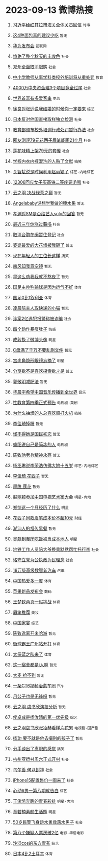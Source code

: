 # 2023-09-13 微博热搜 
1. [习近平给红其拉甫海关全体关员回信](https://m.weibo.cn/search?containerid=100103type%3D1%26t%3D10%26q%3D%23%E4%B9%A0%E8%BF%91%E5%B9%B3%E7%BB%99%E7%BA%A2%E5%85%B6%E6%8B%89%E7%94%AB%E6%B5%B7%E5%85%B3%E5%85%A8%E4%BD%93%E5%85%B3%E5%91%98%E5%9B%9E%E4%BF%A1%23&stream_entry_id=51&isnewpage=1&extparam=seat%3D1%26pos%3D0%26c_type%3D51%26dgr%3D0%26filter_type%3Drealtimehot%26cate%3D10103%26stream_entry_id%3D51%26display_time%3D1694559853%26pre_seqid%3D16945598531099816695) `时事` 

2. [这4种面包真的建议少吃](https://m.weibo.cn/search?containerid=100103type%3D1%26t%3D10%26q%3D%E8%BF%994%E7%A7%8D%E9%9D%A2%E5%8C%85%E7%9C%9F%E7%9A%84%E5%BB%BA%E8%AE%AE%E5%B0%91%E5%90%83&stream_entry_id=31&isnewpage=1&extparam=seat%3D1%26pos%3D0%26c_type%3D31%26lcate%3D5001%26flag%3D16%26band_rank%3D1%26realpos%3D1%26q%3D%25E8%25BF%25994%25E7%25A7%258D%25E9%259D%25A2%25E5%258C%2585%25E7%259C%259F%25E7%259A%2584%25E5%25BB%25BA%25E8%25AE%25AE%25E5%25B0%2591%25E5%2590%2583%26dgr%3D0%26filter_type%3Drealtimehot%26cate%3D5001%26stream_entry_id%3D31%26display_time%3D1694559853%26pre_seqid%3D16945598531099816695) `暂无` 

3. [华为发布会](https://m.weibo.cn/search?containerid=100103type%3D1%26t%3D10%26q%3D%E5%8D%8E%E4%B8%BA%E5%8F%91%E5%B8%83%E4%BC%9A&stream_entry_id=31&isnewpage=1&extparam=seat%3D1%26pos%3D1%26c_type%3D31%26lcate%3D5001%26flag%3D16%26band_rank%3D2%26realpos%3D2%26q%3D%25E5%258D%258E%25E4%25B8%25BA%25E5%258F%2591%25E5%25B8%2583%25E4%25BC%259A%26dgr%3D0%26filter_type%3Drealtimehot%26cate%3D5001%26stream_entry_id%3D31%26display_time%3D1694559853%26pre_seqid%3D16945598531099816695) `互联网` 

4. [惊艳了整个秋天的丰收色](https://m.weibo.cn/search?containerid=100103type%3D1%26t%3D10%26q%3D%23%E6%83%8A%E8%89%B3%E4%BA%86%E6%95%B4%E4%B8%AA%E7%A7%8B%E5%A4%A9%E7%9A%84%E4%B8%B0%E6%94%B6%E8%89%B2%23&stream_entry_id=31&isnewpage=1&extparam=seat%3D1%26pos%3D2%26c_type%3D31%26lcate%3D5001%26flag%3D0%26band_rank%3D3%26realpos%3D3%26q%3D%2523%25E6%2583%258A%25E8%2589%25B3%25E4%25BA%2586%25E6%2595%25B4%25E4%25B8%25AA%25E7%25A7%258B%25E5%25A4%25A9%25E7%259A%2584%25E4%25B8%25B0%25E6%2594%25B6%25E8%2589%25B2%2523%26dgr%3D0%26filter_type%3Drealtimehot%26cate%3D5001%26stream_entry_id%3D31%26display_time%3D1694559853%26pre_seqid%3D16945598531099816695) `社会` 

5. [郑州全面取消限购](https://m.weibo.cn/search?containerid=100103type%3D1%26t%3D10%26q%3D%23%E9%83%91%E5%B7%9E%E5%85%A8%E9%9D%A2%E5%8F%96%E6%B6%88%E9%99%90%E8%B4%AD%23&stream_entry_id=31&isnewpage=1&extparam=seat%3D1%26pos%3D3%26c_type%3D31%26lcate%3D5001%26flag%3D1%26band_rank%3D4%26realpos%3D4%26q%3D%2523%25E9%2583%2591%25E5%25B7%259E%25E5%2585%25A8%25E9%259D%25A2%25E5%258F%2596%25E6%25B6%2588%25E9%2599%2590%25E8%25B4%25AD%2523%26dgr%3D0%26filter_type%3Drealtimehot%26cate%3D5001%26stream_entry_id%3D31%26display_time%3D1694559853%26pre_seqid%3D16945598531099816695) `社会` 

6. [中小学教师从事学科类校外培训将从重处罚](https://m.weibo.cn/search?containerid=100103type%3D1%26t%3D10%26q%3D%23%E4%B8%AD%E5%B0%8F%E5%AD%A6%E6%95%99%E5%B8%88%E4%BB%8E%E4%BA%8B%E5%AD%A6%E7%A7%91%E7%B1%BB%E6%A0%A1%E5%A4%96%E5%9F%B9%E8%AE%AD%E5%B0%86%E4%BB%8E%E9%87%8D%E5%A4%84%E7%BD%9A%23&stream_entry_id=31&isnewpage=1&extparam=seat%3D1%26pos%3D4%26c_type%3D31%26lcate%3D5001%26flag%3D0%26band_rank%3D5%26realpos%3D5%26q%3D%2523%25E4%25B8%25AD%25E5%25B0%258F%25E5%25AD%25A6%25E6%2595%2599%25E5%25B8%2588%25E4%25BB%258E%25E4%25BA%258B%25E5%25AD%25A6%25E7%25A7%2591%25E7%25B1%25BB%25E6%25A0%25A1%25E5%25A4%2596%25E5%259F%25B9%25E8%25AE%25AD%25E5%25B0%2586%25E4%25BB%258E%25E9%2587%258D%25E5%25A4%2584%25E7%25BD%259A%2523%26dgr%3D0%26filter_type%3Drealtimehot%26cate%3D5001%26stream_entry_id%3D31%26display_time%3D1694559853%26pre_seqid%3D16945598531099816695) `教育` 

7. [4000万中央资金建3个项目竟全烂尾](https://m.weibo.cn/search?containerid=100103type%3D1%26t%3D10%26q%3D%234000%E4%B8%87%E4%B8%AD%E5%A4%AE%E8%B5%84%E9%87%91%E5%BB%BA3%E4%B8%AA%E9%A1%B9%E7%9B%AE%E7%AB%9F%E5%85%A8%E7%83%82%E5%B0%BE%23&stream_entry_id=31&isnewpage=1&extparam=seat%3D1%26pos%3D5%26c_type%3D31%26lcate%3D5001%26flag%3D0%26band_rank%3D6%26realpos%3D6%26q%3D%25234000%25E4%25B8%2587%25E4%25B8%25AD%25E5%25A4%25AE%25E8%25B5%2584%25E9%2587%2591%25E5%25BB%25BA3%25E4%25B8%25AA%25E9%25A1%25B9%25E7%259B%25AE%25E7%25AB%259F%25E5%2585%25A8%25E7%2583%2582%25E5%25B0%25BE%2523%26dgr%3D0%26filter_type%3Drealtimehot%26cate%3D5001%26stream_entry_id%3D31%26display_time%3D1694559853%26pre_seqid%3D16945598531099816695) `社会` 

8. [世界首富有多爱客串](https://m.weibo.cn/search?containerid=100103type%3D1%26t%3D10%26q%3D%23%E4%B8%96%E7%95%8C%E9%A6%96%E5%AF%8C%E6%9C%89%E5%A4%9A%E7%88%B1%E5%AE%A2%E4%B8%B2%23&stream_entry_id=31&isnewpage=1&extparam=seat%3D1%26pos%3D6%26c_type%3D31%26lcate%3D5001%26flag%3D0%26band_rank%3D7%26realpos%3D7%26q%3D%2523%25E4%25B8%2596%25E7%2595%258C%25E9%25A6%2596%25E5%25AF%258C%25E6%259C%2589%25E5%25A4%259A%25E7%2588%25B1%25E5%25AE%25A2%25E4%25B8%25B2%2523%26dgr%3D0%26filter_type%3Drealtimehot%26cate%3D5001%26stream_entry_id%3D31%26display_time%3D1694559853%26pre_seqid%3D16945598531099816695) `电影` 

9. [徐良对张远说我结婚的时候你一定要来](https://m.weibo.cn/search?containerid=100103type%3D1%26t%3D10%26q%3D%23%E5%BE%90%E8%89%AF%E5%AF%B9%E5%BC%A0%E8%BF%9C%E8%AF%B4%E6%88%91%E7%BB%93%E5%A9%9A%E7%9A%84%E6%97%B6%E5%80%99%E4%BD%A0%E4%B8%80%E5%AE%9A%E8%A6%81%E6%9D%A5%23&stream_entry_id=31&isnewpage=1&extparam=seat%3D1%26pos%3D7%26c_type%3D31%26lcate%3D5001%26flag%3D0%26band_rank%3D8%26realpos%3D8%26q%3D%2523%25E5%25BE%2590%25E8%2589%25AF%25E5%25AF%25B9%25E5%25BC%25A0%25E8%25BF%259C%25E8%25AF%25B4%25E6%2588%2591%25E7%25BB%2593%25E5%25A9%259A%25E7%259A%2584%25E6%2597%25B6%25E5%2580%2599%25E4%25BD%25A0%25E4%25B8%2580%25E5%25AE%259A%25E8%25A6%2581%25E6%259D%25A5%2523%26dgr%3D0%26filter_type%3Drealtimehot%26cate%3D5001%26stream_entry_id%3D31%26display_time%3D1694559853%26pre_seqid%3D16945598531099816695) `综艺` 

10. [日本反对他国直接取样独立检测](https://m.weibo.cn/search?containerid=100103type%3D1%26t%3D10%26q%3D%23%E6%97%A5%E6%9C%AC%E5%8F%8D%E5%AF%B9%E4%BB%96%E5%9B%BD%E7%9B%B4%E6%8E%A5%E5%8F%96%E6%A0%B7%E7%8B%AC%E7%AB%8B%E6%A3%80%E6%B5%8B%23&stream_entry_id=31&isnewpage=1&extparam=seat%3D1%26pos%3D8%26c_type%3D31%26lcate%3D5001%26flag%3D0%26band_rank%3D9%26realpos%3D9%26q%3D%2523%25E6%2597%25A5%25E6%259C%25AC%25E5%258F%258D%25E5%25AF%25B9%25E4%25BB%2596%25E5%259B%25BD%25E7%259B%25B4%25E6%258E%25A5%25E5%258F%2596%25E6%25A0%25B7%25E7%258B%25AC%25E7%25AB%258B%25E6%25A3%2580%25E6%25B5%258B%2523%26dgr%3D0%26filter_type%3Drealtimehot%26cate%3D5001%26stream_entry_id%3D31%26display_time%3D1694559853%26pre_seqid%3D16945598531099816695) `社会` 

11. [教育部颁布校外培训行政处罚暂行办法](https://m.weibo.cn/search?containerid=100103type%3D1%26t%3D10%26q%3D%23%E6%95%99%E8%82%B2%E9%83%A8%E9%A2%81%E5%B8%83%E6%A0%A1%E5%A4%96%E5%9F%B9%E8%AE%AD%E8%A1%8C%E6%94%BF%E5%A4%84%E7%BD%9A%E6%9A%82%E8%A1%8C%E5%8A%9E%E6%B3%95%23&stream_entry_id=31&isnewpage=1&extparam=seat%3D1%26pos%3D9%26c_type%3D31%26lcate%3D5001%26flag%3D0%26band_rank%3D10%26realpos%3D10%26q%3D%2523%25E6%2595%2599%25E8%2582%25B2%25E9%2583%25A8%25E9%25A2%2581%25E5%25B8%2583%25E6%25A0%25A1%25E5%25A4%2596%25E5%259F%25B9%25E8%25AE%25AD%25E8%25A1%258C%25E6%2594%25BF%25E5%25A4%2584%25E7%25BD%259A%25E6%259A%2582%25E8%25A1%258C%25E5%258A%259E%25E6%25B3%2595%2523%26dgr%3D0%26filter_type%3Drealtimehot%26cate%3D5001%26stream_entry_id%3D31%26display_time%3D1694559853%26pre_seqid%3D16945598531099816695) `社会` 

12. [网友测评79元花西子眉笔能画21个月](https://m.weibo.cn/search?containerid=100103type%3D1%26t%3D10%26q%3D%23%E7%BD%91%E5%8F%8B%E6%B5%8B%E8%AF%8479%E5%85%83%E8%8A%B1%E8%A5%BF%E5%AD%90%E7%9C%89%E7%AC%94%E8%83%BD%E7%94%BB21%E4%B8%AA%E6%9C%88%23&stream_entry_id=31&isnewpage=1&extparam=seat%3D1%26pos%3D10%26c_type%3D31%26lcate%3D5001%26flag%3D2%26band_rank%3D11%26realpos%3D11%26q%3D%2523%25E7%25BD%2591%25E5%258F%258B%25E6%25B5%258B%25E8%25AF%258479%25E5%2585%2583%25E8%258A%25B1%25E8%25A5%25BF%25E5%25AD%2590%25E7%259C%2589%25E7%25AC%2594%25E8%2583%25BD%25E7%2594%25BB21%25E4%25B8%25AA%25E6%259C%2588%2523%26dgr%3D0%26filter_type%3Drealtimehot%26cate%3D5001%26stream_entry_id%3D31%26display_time%3D1694559853%26pre_seqid%3D16945598531099816695) `社会` 

13. [莲花味精上架79元的套餐](https://m.weibo.cn/search?containerid=100103type%3D1%26t%3D10%26q%3D%23%E8%8E%B2%E8%8A%B1%E5%91%B3%E7%B2%BE%E4%B8%8A%E6%9E%B679%E5%85%83%E7%9A%84%E5%A5%97%E9%A4%90%23&stream_entry_id=31&isnewpage=1&extparam=seat%3D1%26pos%3D11%26c_type%3D31%26lcate%3D5001%26flag%3D0%26band_rank%3D12%26realpos%3D12%26q%3D%2523%25E8%258E%25B2%25E8%258A%25B1%25E5%2591%25B3%25E7%25B2%25BE%25E4%25B8%258A%25E6%259E%25B679%25E5%2585%2583%25E7%259A%2584%25E5%25A5%2597%25E9%25A4%2590%2523%26dgr%3D0%26filter_type%3Drealtimehot%26cate%3D5001%26stream_entry_id%3D31%26display_time%3D1694559853%26pre_seqid%3D16945598531099816695) `社会` 

14. [学校内衣内裤混洗的人贴了文献](https://m.weibo.cn/search?containerid=100103type%3D1%26t%3D10%26q%3D%23%E5%AD%A6%E6%A0%A1%E5%86%85%E8%A1%A3%E5%86%85%E8%A3%A4%E6%B7%B7%E6%B4%97%E7%9A%84%E4%BA%BA%E8%B4%B4%E4%BA%86%E6%96%87%E7%8C%AE%23&stream_entry_id=31&isnewpage=1&extparam=seat%3D1%26pos%3D12%26c_type%3D31%26lcate%3D5001%26flag%3D0%26band_rank%3D13%26realpos%3D13%26q%3D%2523%25E5%25AD%25A6%25E6%25A0%25A1%25E5%2586%2585%25E8%25A1%25A3%25E5%2586%2585%25E8%25A3%25A4%25E6%25B7%25B7%25E6%25B4%2597%25E7%259A%2584%25E4%25BA%25BA%25E8%25B4%25B4%25E4%25BA%2586%25E6%2596%2587%25E7%258C%25AE%2523%26dgr%3D0%26filter_type%3Drealtimehot%26cate%3D5001%26stream_entry_id%3D31%26display_time%3D1694559853%26pre_seqid%3D16945598531099816695) `搞笑` 

15. [关智斌说是时候利用赵丽颖了](https://m.weibo.cn/search?containerid=100103type%3D1%26t%3D10%26q%3D%23%E5%85%B3%E6%99%BA%E6%96%8C%E8%AF%B4%E6%98%AF%E6%97%B6%E5%80%99%E5%88%A9%E7%94%A8%E8%B5%B5%E4%B8%BD%E9%A2%96%E4%BA%86%23&stream_entry_id=31&isnewpage=1&extparam=seat%3D1%26pos%3D13%26c_type%3D31%26lcate%3D5001%26flag%3D0%26band_rank%3D14%26realpos%3D14%26q%3D%2523%25E5%2585%25B3%25E6%2599%25BA%25E6%2596%258C%25E8%25AF%25B4%25E6%2598%25AF%25E6%2597%25B6%25E5%2580%2599%25E5%2588%25A9%25E7%2594%25A8%25E8%25B5%25B5%25E4%25B8%25BD%25E9%25A2%2596%25E4%25BA%2586%2523%26dgr%3D0%26filter_type%3Drealtimehot%26cate%3D5001%26stream_entry_id%3D31%26display_time%3D1694559853%26pre_seqid%3D16945598531099816695) `综艺-内地综艺` 

16. [12306回应女子买高铁二等座要毛毯](https://m.weibo.cn/search?containerid=100103type%3D1%26t%3D10%26q%3D%2312306%E5%9B%9E%E5%BA%94%E5%A5%B3%E5%AD%90%E4%B9%B0%E9%AB%98%E9%93%81%E4%BA%8C%E7%AD%89%E5%BA%A7%E8%A6%81%E6%AF%9B%E6%AF%AF%23&stream_entry_id=31&isnewpage=1&extparam=seat%3D1%26pos%3D14%26c_type%3D31%26lcate%3D5001%26flag%3D0%26band_rank%3D15%26realpos%3D15%26q%3D%252312306%25E5%259B%259E%25E5%25BA%2594%25E5%25A5%25B3%25E5%25AD%2590%25E4%25B9%25B0%25E9%25AB%2598%25E9%2593%2581%25E4%25BA%258C%25E7%25AD%2589%25E5%25BA%25A7%25E8%25A6%2581%25E6%25AF%259B%25E6%25AF%25AF%2523%26dgr%3D0%26filter_type%3Drealtimehot%26cate%3D5001%26stream_entry_id%3D31%26display_time%3D1694559853%26pre_seqid%3D16945598531099816695) `社会` 

17. [云之羽 决战绿茶之巅](https://m.weibo.cn/search?containerid=100103type%3D1%26t%3D10%26q%3D%E4%BA%91%E4%B9%8B%E7%BE%BD+%E5%86%B3%E6%88%98%E7%BB%BF%E8%8C%B6%E4%B9%8B%E5%B7%85&stream_entry_id=31&isnewpage=1&extparam=seat%3D1%26pos%3D15%26c_type%3D31%26lcate%3D5001%26flag%3D0%26band_rank%3D16%26realpos%3D16%26q%3D%25E4%25BA%2591%25E4%25B9%258B%25E7%25BE%25BD%2520%25E5%2586%25B3%25E6%2588%2598%25E7%25BB%25BF%25E8%258C%25B6%25E4%25B9%258B%25E5%25B7%2585%26dgr%3D0%26filter_type%3Drealtimehot%26cate%3D5001%26stream_entry_id%3D31%26display_time%3D1694559853%26pre_seqid%3D16945598531099816695) `暂无` 

18. [Angelababy说想学我做的腌水果](https://m.weibo.cn/search?containerid=100103type%3D1%26t%3D10%26q%3DAngelababy%E8%AF%B4%E6%83%B3%E5%AD%A6%E6%88%91%E5%81%9A%E7%9A%84%E8%85%8C%E6%B0%B4%E6%9E%9C&stream_entry_id=31&isnewpage=1&extparam=seat%3D1%26pos%3D16%26c_type%3D31%26lcate%3D5001%26flag%3D0%26band_rank%3D17%26realpos%3D17%26q%3DAngelababy%25E8%25AF%25B4%25E6%2583%25B3%25E5%25AD%25A6%25E6%2588%2591%25E5%2581%259A%25E7%259A%2584%25E8%2585%258C%25E6%25B0%25B4%25E6%259E%259C%26dgr%3D0%26filter_type%3Drealtimehot%26cate%3D5001%26stream_entry_id%3D31%26display_time%3D1694559853%26pre_seqid%3D16945598531099816695) `暂无` 

19. [孝渊对SM是否给艺人solo的回答](https://m.weibo.cn/search?containerid=100103type%3D1%26t%3D10%26q%3D%E5%AD%9D%E6%B8%8A%E5%AF%B9SM%E6%98%AF%E5%90%A6%E7%BB%99%E8%89%BA%E4%BA%BAsolo%E7%9A%84%E5%9B%9E%E7%AD%94&stream_entry_id=31&isnewpage=1&extparam=seat%3D1%26pos%3D17%26c_type%3D31%26lcate%3D5001%26flag%3D0%26band_rank%3D18%26realpos%3D18%26q%3D%25E5%25AD%259D%25E6%25B8%258A%25E5%25AF%25B9SM%25E6%2598%25AF%25E5%2590%25A6%25E7%25BB%2599%25E8%2589%25BA%25E4%25BA%25BAsolo%25E7%259A%2584%25E5%259B%259E%25E7%25AD%2594%26dgr%3D0%26filter_type%3Drealtimehot%26cate%3D5001%26stream_entry_id%3D31%26display_time%3D1694559853%26pre_seqid%3D16945598531099816695) `暂无` 

20. [最近三年你涨过薪吗](https://m.weibo.cn/search?containerid=100103type%3D1%26t%3D10%26q%3D%23%E6%9C%80%E8%BF%91%E4%B8%89%E5%B9%B4%E4%BD%A0%E6%B6%A8%E8%BF%87%E8%96%AA%E5%90%97%23&stream_entry_id=31&isnewpage=1&extparam=seat%3D1%26pos%3D18%26c_type%3D31%26lcate%3D5001%26flag%3D0%26band_rank%3D19%26realpos%3D19%26q%3D%2523%25E6%259C%2580%25E8%25BF%2591%25E4%25B8%2589%25E5%25B9%25B4%25E4%25BD%25A0%25E6%25B6%25A8%25E8%25BF%2587%25E8%2596%25AA%25E5%2590%2597%2523%26dgr%3D0%26filter_type%3Drealtimehot%26cate%3D5001%26stream_entry_id%3D31%26display_time%3D1694559853%26pre_seqid%3D16945598531099816695) `社会` 

21. [取消台胞在闽暂住登记](https://m.weibo.cn/search?containerid=100103type%3D1%26t%3D10%26q%3D%23%E5%8F%96%E6%B6%88%E5%8F%B0%E8%83%9E%E5%9C%A8%E9%97%BD%E6%9A%82%E4%BD%8F%E7%99%BB%E8%AE%B0%23&stream_entry_id=31&isnewpage=1&extparam=seat%3D1%26pos%3D19%26c_type%3D31%26lcate%3D5001%26flag%3D0%26band_rank%3D20%26realpos%3D20%26q%3D%2523%25E5%258F%2596%25E6%25B6%2588%25E5%258F%25B0%25E8%2583%259E%25E5%259C%25A8%25E9%2597%25BD%25E6%259A%2582%25E4%25BD%258F%25E7%2599%25BB%25E8%25AE%25B0%2523%26dgr%3D0%26filter_type%3Drealtimehot%26cate%3D5001%26stream_entry_id%3D31%26display_time%3D1694559853%26pre_seqid%3D16945598531099816695) `社会` 

22. [婆婆最爱的大花墙被我砸了](https://m.weibo.cn/search?containerid=100103type%3D1%26t%3D10%26q%3D%E5%A9%86%E5%A9%86%E6%9C%80%E7%88%B1%E7%9A%84%E5%A4%A7%E8%8A%B1%E5%A2%99%E8%A2%AB%E6%88%91%E7%A0%B8%E4%BA%86&stream_entry_id=31&isnewpage=1&extparam=seat%3D1%26pos%3D20%26c_type%3D31%26lcate%3D5001%26flag%3D0%26band_rank%3D21%26realpos%3D21%26q%3D%25E5%25A9%2586%25E5%25A9%2586%25E6%259C%2580%25E7%2588%25B1%25E7%259A%2584%25E5%25A4%25A7%25E8%258A%25B1%25E5%25A2%2599%25E8%25A2%25AB%25E6%2588%2591%25E7%25A0%25B8%25E4%25BA%2586%26dgr%3D0%26filter_type%3Drealtimehot%26cate%3D5001%26stream_entry_id%3D31%26display_time%3D1694559853%26pre_seqid%3D16945598531099816695) `暂无` 

23. [现在年轻人的工位长这样](https://m.weibo.cn/search?containerid=100103type%3D1%26t%3D10%26q%3D%23%E7%8E%B0%E5%9C%A8%E5%B9%B4%E8%BD%BB%E4%BA%BA%E7%9A%84%E5%B7%A5%E4%BD%8D%E9%95%BF%E8%BF%99%E6%A0%B7%23&stream_entry_id=31&isnewpage=1&extparam=seat%3D1%26pos%3D21%26c_type%3D31%26lcate%3D5001%26flag%3D0%26band_rank%3D22%26realpos%3D22%26q%3D%2523%25E7%258E%25B0%25E5%259C%25A8%25E5%25B9%25B4%25E8%25BD%25BB%25E4%25BA%25BA%25E7%259A%2584%25E5%25B7%25A5%25E4%25BD%258D%25E9%2595%25BF%25E8%25BF%2599%25E6%25A0%25B7%2523%26dgr%3D0%26filter_type%3Drealtimehot%26cate%3D5001%26stream_entry_id%3D31%26display_time%3D1694559853%26pre_seqid%3D16945598531099816695) `搞笑` 

24. [南风知我意空镜](https://m.weibo.cn/search?containerid=100103type%3D1%26t%3D10%26q%3D%E5%8D%97%E9%A3%8E%E7%9F%A5%E6%88%91%E6%84%8F%E7%A9%BA%E9%95%9C&stream_entry_id=31&isnewpage=1&extparam=seat%3D1%26pos%3D22%26c_type%3D31%26lcate%3D5001%26flag%3D0%26band_rank%3D23%26realpos%3D23%26q%3D%25E5%258D%2597%25E9%25A3%258E%25E7%259F%25A5%25E6%2588%2591%25E6%2584%258F%25E7%25A9%25BA%25E9%2595%259C%26dgr%3D0%26filter_type%3Drealtimehot%26cate%3D5001%26stream_entry_id%3D31%26display_time%3D1694559853%26pre_seqid%3D16945598531099816695) `暂无` 

25. [早这么劝我我就不熬夜了](https://m.weibo.cn/search?containerid=100103type%3D1%26t%3D10%26q%3D%E6%97%A9%E8%BF%99%E4%B9%88%E5%8A%9D%E6%88%91%E6%88%91%E5%B0%B1%E4%B8%8D%E7%86%AC%E5%A4%9C%E4%BA%86&stream_entry_id=31&isnewpage=1&extparam=seat%3D1%26pos%3D23%26c_type%3D31%26lcate%3D5001%26flag%3D0%26band_rank%3D24%26realpos%3D24%26q%3D%25E6%2597%25A9%25E8%25BF%2599%25E4%25B9%2588%25E5%258A%259D%25E6%2588%2591%25E6%2588%2591%25E5%25B0%25B1%25E4%25B8%258D%25E7%2586%25AC%25E5%25A4%259C%25E4%25BA%2586%26dgr%3D0%26filter_type%3Drealtimehot%26cate%3D5001%26stream_entry_id%3D31%26display_time%3D1694559853%26pre_seqid%3D16945598531099816695) `暂无` 

26. [国足主帅称输球是因为运气不好](https://m.weibo.cn/search?containerid=100103type%3D1%26t%3D10%26q%3D%23%E5%9B%BD%E8%B6%B3%E4%B8%BB%E5%B8%85%E7%A7%B0%E8%BE%93%E7%90%83%E6%98%AF%E5%9B%A0%E4%B8%BA%E8%BF%90%E6%B0%94%E4%B8%8D%E5%A5%BD%23&stream_entry_id=31&isnewpage=1&extparam=seat%3D1%26pos%3D24%26c_type%3D31%26lcate%3D5001%26flag%3D0%26band_rank%3D25%26realpos%3D25%26q%3D%2523%25E5%259B%25BD%25E8%25B6%25B3%25E4%25B8%25BB%25E5%25B8%2585%25E7%25A7%25B0%25E8%25BE%2593%25E7%2590%2583%25E6%2598%25AF%25E5%259B%25A0%25E4%25B8%25BA%25E8%25BF%2590%25E6%25B0%2594%25E4%25B8%258D%25E5%25A5%25BD%2523%26dgr%3D0%26filter_type%3Drealtimehot%26cate%3D5001%26stream_entry_id%3D31%26display_time%3D1694559853%26pre_seqid%3D16945598531099816695) `体育` 

27. [国足0比1叙利亚](https://m.weibo.cn/search?containerid=100103type%3D1%26t%3D10%26q%3D%23%E5%9B%BD%E8%B6%B30%E6%AF%941%E5%8F%99%E5%88%A9%E4%BA%9A%23&stream_entry_id=31&isnewpage=1&extparam=seat%3D1%26pos%3D25%26c_type%3D31%26lcate%3D5001%26flag%3D0%26band_rank%3D26%26realpos%3D26%26q%3D%2523%25E5%259B%25BD%25E8%25B6%25B30%25E6%25AF%25941%25E5%258F%2599%25E5%2588%25A9%25E4%25BA%259A%2523%26dgr%3D0%26filter_type%3Drealtimehot%26cate%3D5001%26stream_entry_id%3D31%26display_time%3D1694559853%26pre_seqid%3D16945598531099816695) `体育` 

28. [凌晨陪主人取快递的小猫](https://m.weibo.cn/search?containerid=100103type%3D1%26t%3D10%26q%3D%E5%87%8C%E6%99%A8%E9%99%AA%E4%B8%BB%E4%BA%BA%E5%8F%96%E5%BF%AB%E9%80%92%E7%9A%84%E5%B0%8F%E7%8C%AB&stream_entry_id=31&isnewpage=1&extparam=seat%3D1%26pos%3D26%26c_type%3D31%26lcate%3D5001%26flag%3D0%26band_rank%3D27%26realpos%3D27%26q%3D%25E5%2587%258C%25E6%2599%25A8%25E9%2599%25AA%25E4%25B8%25BB%25E4%25BA%25BA%25E5%258F%2596%25E5%25BF%25AB%25E9%2580%2592%25E7%259A%2584%25E5%25B0%258F%25E7%258C%25AB%26dgr%3D0%26filter_type%3Drealtimehot%26cate%3D5001%26stream_entry_id%3D31%26display_time%3D1694559853%26pre_seqid%3D16945598531099816695) `暂无` 

29. [涉案2亿逃犯报警称被诈骗](https://m.weibo.cn/search?containerid=100103type%3D1%26t%3D10%26q%3D%23%E6%B6%89%E6%A1%882%E4%BA%BF%E9%80%83%E7%8A%AF%E6%8A%A5%E8%AD%A6%E7%A7%B0%E8%A2%AB%E8%AF%88%E9%AA%97%23&stream_entry_id=31&isnewpage=1&extparam=seat%3D1%26pos%3D27%26c_type%3D31%26lcate%3D5001%26flag%3D32768%26band_rank%3D28%26realpos%3D28%26q%3D%2523%25E6%25B6%2589%25E6%25A1%25882%25E4%25BA%25BF%25E9%2580%2583%25E7%258A%25AF%25E6%258A%25A5%25E8%25AD%25A6%25E7%25A7%25B0%25E8%25A2%25AB%25E8%25AF%2588%25E9%25AA%2597%2523%26dgr%3D0%26filter_type%3Drealtimehot%26cate%3D5001%26stream_entry_id%3D31%26display_time%3D1694559853%26pre_seqid%3D16945598531099816695) `社会` 

30. [四个动作暴瘦肚子](https://m.weibo.cn/search?containerid=100103type%3D1%26t%3D10%26q%3D%23%E5%9B%9B%E4%B8%AA%E5%8A%A8%E4%BD%9C%E6%9A%B4%E7%98%A6%E8%82%9A%E5%AD%90%23&stream_entry_id=31&isnewpage=1&extparam=seat%3D1%26pos%3D28%26c_type%3D31%26lcate%3D5001%26flag%3D0%26band_rank%3D29%26realpos%3D29%26q%3D%2523%25E5%259B%259B%25E4%25B8%25AA%25E5%258A%25A8%25E4%25BD%259C%25E6%259A%25B4%25E7%2598%25A6%25E8%2582%259A%25E5%25AD%2590%2523%26dgr%3D0%26filter_type%3Drealtimehot%26cate%3D5001%26stream_entry_id%3D31%26display_time%3D1694559853%26pre_seqid%3D16945598531099816695) `情感` 

31. [成毅换了微博头像](https://m.weibo.cn/search?containerid=100103type%3D1%26t%3D10%26q%3D%23%E6%88%90%E6%AF%85%E6%8D%A2%E4%BA%86%E5%BE%AE%E5%8D%9A%E5%A4%B4%E5%83%8F%23&stream_entry_id=31&isnewpage=1&extparam=seat%3D1%26pos%3D29%26c_type%3D31%26lcate%3D5001%26flag%3D0%26band_rank%3D30%26realpos%3D30%26q%3D%2523%25E6%2588%2590%25E6%25AF%2585%25E6%258D%25A2%25E4%25BA%2586%25E5%25BE%25AE%25E5%258D%259A%25E5%25A4%25B4%25E5%2583%258F%2523%26dgr%3D0%26filter_type%3Drealtimehot%26cate%3D5001%26stream_entry_id%3D31%26display_time%3D1694559853%26pre_seqid%3D16945598531099816695) `明星` 

32. [C盘满了千万不要乱删文件](https://m.weibo.cn/search?containerid=100103type%3D1%26t%3D10%26q%3DC%E7%9B%98%E6%BB%A1%E4%BA%86%E5%8D%83%E4%B8%87%E4%B8%8D%E8%A6%81%E4%B9%B1%E5%88%A0%E6%96%87%E4%BB%B6&stream_entry_id=31&isnewpage=1&extparam=seat%3D1%26pos%3D30%26c_type%3D31%26lcate%3D5001%26flag%3D0%26band_rank%3D31%26realpos%3D31%26q%3DC%25E7%259B%2598%25E6%25BB%25A1%25E4%25BA%2586%25E5%258D%2583%25E4%25B8%2587%25E4%25B8%258D%25E8%25A6%2581%25E4%25B9%25B1%25E5%2588%25A0%25E6%2596%2587%25E4%25BB%25B6%26dgr%3D0%26filter_type%3Drealtimehot%26cate%3D5001%26stream_entry_id%3D31%26display_time%3D1694559853%26pre_seqid%3D16945598531099816695) `暂无` 

33. [宫尚角隐形眼镜忘摘了](https://m.weibo.cn/search?containerid=100103type%3D1%26t%3D10%26q%3D%23%E5%AE%AB%E5%B0%9A%E8%A7%92%E9%9A%90%E5%BD%A2%E7%9C%BC%E9%95%9C%E5%BF%98%E6%91%98%E4%BA%86%23&stream_entry_id=31&isnewpage=1&extparam=seat%3D1%26pos%3D31%26c_type%3D31%26lcate%3D5001%26flag%3D0%26band_rank%3D32%26realpos%3D32%26q%3D%2523%25E5%25AE%25AB%25E5%25B0%259A%25E8%25A7%2592%25E9%259A%2590%25E5%25BD%25A2%25E7%259C%25BC%25E9%2595%259C%25E5%25BF%2598%25E6%2591%2598%25E4%25BA%2586%2523%26dgr%3D0%26filter_type%3Drealtimehot%26cate%3D5001%26stream_entry_id%3D31%26display_time%3D1694559853%26pre_seqid%3D16945598531099816695) `明星` 

34. [分享欲不是喜欢探索欲才是](https://m.weibo.cn/search?containerid=100103type%3D1%26t%3D10%26q%3D%E5%88%86%E4%BA%AB%E6%AC%B2%E4%B8%8D%E6%98%AF%E5%96%9C%E6%AC%A2%E6%8E%A2%E7%B4%A2%E6%AC%B2%E6%89%8D%E6%98%AF&stream_entry_id=31&isnewpage=1&extparam=seat%3D1%26pos%3D32%26c_type%3D31%26lcate%3D5001%26flag%3D0%26band_rank%3D33%26realpos%3D33%26q%3D%25E5%2588%2586%25E4%25BA%25AB%25E6%25AC%25B2%25E4%25B8%258D%25E6%2598%25AF%25E5%2596%259C%25E6%25AC%25A2%25E6%258E%25A2%25E7%25B4%25A2%25E6%25AC%25B2%25E6%2589%258D%25E6%2598%25AF%26dgr%3D0%26filter_type%3Drealtimehot%26cate%3D5001%26stream_entry_id%3D31%26display_time%3D1694559853%26pre_seqid%3D16945598531099816695) `暂无` 

35. [郭敬明减肥法](https://m.weibo.cn/search?containerid=100103type%3D1%26t%3D10%26q%3D%E9%83%AD%E6%95%AC%E6%98%8E%E5%87%8F%E8%82%A5%E6%B3%95&stream_entry_id=31&isnewpage=1&extparam=seat%3D1%26pos%3D33%26c_type%3D31%26lcate%3D5001%26flag%3D0%26band_rank%3D34%26realpos%3D34%26q%3D%25E9%2583%25AD%25E6%2595%25AC%25E6%2598%258E%25E5%2587%258F%25E8%2582%25A5%25E6%25B3%2595%26dgr%3D0%26filter_type%3Drealtimehot%26cate%3D5001%26stream_entry_id%3D31%26display_time%3D1694559853%26pre_seqid%3D16945598531099816695) `暂无` 

36. [华晨宇希望中国音乐传播到全世界](https://m.weibo.cn/search?containerid=100103type%3D1%26t%3D10%26q%3D%23%E5%8D%8E%E6%99%A8%E5%AE%87%E5%B8%8C%E6%9C%9B%E4%B8%AD%E5%9B%BD%E9%9F%B3%E4%B9%90%E4%BC%A0%E6%92%AD%E5%88%B0%E5%85%A8%E4%B8%96%E7%95%8C%23&stream_entry_id=31&isnewpage=1&extparam=seat%3D1%26pos%3D34%26c_type%3D31%26lcate%3D5001%26flag%3D0%26band_rank%3D35%26realpos%3D35%26q%3D%2523%25E5%258D%258E%25E6%2599%25A8%25E5%25AE%2587%25E5%25B8%258C%25E6%259C%259B%25E4%25B8%25AD%25E5%259B%25BD%25E9%259F%25B3%25E4%25B9%2590%25E4%25BC%25A0%25E6%2592%25AD%25E5%2588%25B0%25E5%2585%25A8%25E4%25B8%2596%25E7%2595%258C%2523%26dgr%3D0%26filter_type%3Drealtimehot%26cate%3D5001%26stream_entry_id%3D31%26display_time%3D1694559853%26pre_seqid%3D16945598531099816695) `音乐` 

37. [性教育第四季正式预告](https://m.weibo.cn/search?containerid=100103type%3D1%26t%3D10%26q%3D%23%E6%80%A7%E6%95%99%E8%82%B2%E7%AC%AC%E5%9B%9B%E5%AD%A3%E6%AD%A3%E5%BC%8F%E9%A2%84%E5%91%8A%23&stream_entry_id=31&isnewpage=1&extparam=seat%3D1%26pos%3D35%26c_type%3D31%26lcate%3D5001%26flag%3D0%26band_rank%3D36%26realpos%3D36%26q%3D%2523%25E6%2580%25A7%25E6%2595%2599%25E8%2582%25B2%25E7%25AC%25AC%25E5%259B%259B%25E5%25AD%25A3%25E6%25AD%25A3%25E5%25BC%258F%25E9%25A2%2584%25E5%2591%258A%2523%26dgr%3D0%26filter_type%3Drealtimehot%26cate%3D5001%26stream_entry_id%3D31%26display_time%3D1694559853%26pre_seqid%3D16945598531099816695) `电视剧-英剧` 

38. [为什么抽烟的人总喜欢顺打火机](https://m.weibo.cn/search?containerid=100103type%3D1%26t%3D10%26q%3D%23%E4%B8%BA%E4%BB%80%E4%B9%88%E6%8A%BD%E7%83%9F%E7%9A%84%E4%BA%BA%E6%80%BB%E5%96%9C%E6%AC%A2%E9%A1%BA%E6%89%93%E7%81%AB%E6%9C%BA%23&stream_entry_id=31&isnewpage=1&extparam=seat%3D1%26pos%3D36%26c_type%3D31%26lcate%3D5001%26flag%3D0%26band_rank%3D37%26realpos%3D37%26q%3D%2523%25E4%25B8%25BA%25E4%25BB%2580%25E4%25B9%2588%25E6%258A%25BD%25E7%2583%259F%25E7%259A%2584%25E4%25BA%25BA%25E6%2580%25BB%25E5%2596%259C%25E6%25AC%25A2%25E9%25A1%25BA%25E6%2589%2593%25E7%2581%25AB%25E6%259C%25BA%2523%26dgr%3D0%26filter_type%3Drealtimehot%26cate%3D5001%26stream_entry_id%3D31%26display_time%3D1694559853%26pre_seqid%3D16945598531099816695) `搞笑` 

39. [李佳琦掉粉](https://m.weibo.cn/search?containerid=100103type%3D1%26t%3D10%26q%3D%E6%9D%8E%E4%BD%B3%E7%90%A6%E6%8E%89%E7%B2%89&stream_entry_id=31&isnewpage=1&extparam=seat%3D1%26pos%3D37%26c_type%3D31%26lcate%3D5001%26flag%3D0%26band_rank%3D38%26realpos%3D38%26q%3D%25E6%259D%258E%25E4%25BD%25B3%25E7%2590%25A6%25E6%258E%2589%25E7%25B2%2589%26dgr%3D0%26filter_type%3Drealtimehot%26cate%3D5001%26stream_entry_id%3D31%26display_time%3D1694559853%26pre_seqid%3D16945598531099816695) `暂无` 

40. [怪不得她是国民初恋](https://m.weibo.cn/search?containerid=100103type%3D1%26t%3D10%26q%3D%E6%80%AA%E4%B8%8D%E5%BE%97%E5%A5%B9%E6%98%AF%E5%9B%BD%E6%B0%91%E5%88%9D%E6%81%8B&stream_entry_id=31&isnewpage=1&extparam=seat%3D1%26pos%3D38%26c_type%3D31%26lcate%3D5001%26flag%3D0%26band_rank%3D39%26realpos%3D39%26q%3D%25E6%2580%25AA%25E4%25B8%258D%25E5%25BE%2597%25E5%25A5%25B9%25E6%2598%25AF%25E5%259B%25BD%25E6%25B0%2591%25E5%2588%259D%25E6%2581%258B%26dgr%3D0%26filter_type%3Drealtimehot%26cate%3D5001%26stream_entry_id%3D31%26display_time%3D1694559853%26pre_seqid%3D16945598531099816695) `暂无` 

41. [盛阳说自己是简冰的人](https://m.weibo.cn/search?containerid=100103type%3D1%26t%3D10%26q%3D%23%E7%9B%9B%E9%98%B3%E8%AF%B4%E8%87%AA%E5%B7%B1%E6%98%AF%E7%AE%80%E5%86%B0%E7%9A%84%E4%BA%BA%23&stream_entry_id=31&isnewpage=1&extparam=seat%3D1%26pos%3D39%26c_type%3D31%26lcate%3D5001%26flag%3D0%26band_rank%3D40%26realpos%3D40%26q%3D%2523%25E7%259B%259B%25E9%2598%25B3%25E8%25AF%25B4%25E8%2587%25AA%25E5%25B7%25B1%25E6%2598%25AF%25E7%25AE%2580%25E5%2586%25B0%25E7%259A%2584%25E4%25BA%25BA%2523%26dgr%3D0%26filter_type%3Drealtimehot%26cate%3D5001%26stream_entry_id%3D31%26display_time%3D1694559853%26pre_seqid%3D16945598531099816695) `电视剧` 

42. [陈牧驰老兵精神永存](https://m.weibo.cn/search?containerid=100103type%3D1%26t%3D10%26q%3D%E9%99%88%E7%89%A7%E9%A9%B0%E8%80%81%E5%85%B5%E7%B2%BE%E7%A5%9E%E6%B0%B8%E5%AD%98&stream_entry_id=31&isnewpage=1&extparam=seat%3D1%26pos%3D40%26c_type%3D31%26lcate%3D5001%26flag%3D0%26band_rank%3D41%26realpos%3D41%26q%3D%25E9%2599%2588%25E7%2589%25A7%25E9%25A9%25B0%25E8%2580%2581%25E5%2585%25B5%25E7%25B2%25BE%25E7%25A5%259E%25E6%25B0%25B8%25E5%25AD%2598%26dgr%3D0%26filter_type%3Drealtimehot%26cate%3D5001%26stream_entry_id%3D31%26display_time%3D1694559853%26pre_seqid%3D16945598531099816695) `暂无` 

43. [杨丞琳说李荣浩仿佛大她十五岁](https://m.weibo.cn/search?containerid=100103type%3D1%26t%3D10%26q%3D%23%E6%9D%A8%E4%B8%9E%E7%90%B3%E8%AF%B4%E6%9D%8E%E8%8D%A3%E6%B5%A9%E4%BB%BF%E4%BD%9B%E5%A4%A7%E5%A5%B9%E5%8D%81%E4%BA%94%E5%B2%81%23&stream_entry_id=31&isnewpage=1&extparam=seat%3D1%26pos%3D41%26c_type%3D31%26lcate%3D5001%26flag%3D0%26band_rank%3D42%26realpos%3D42%26q%3D%2523%25E6%259D%25A8%25E4%25B8%259E%25E7%2590%25B3%25E8%25AF%25B4%25E6%259D%258E%25E8%258D%25A3%25E6%25B5%25A9%25E4%25BB%25BF%25E4%25BD%259B%25E5%25A4%25A7%25E5%25A5%25B9%25E5%258D%2581%25E4%25BA%2594%25E5%25B2%2581%2523%26dgr%3D0%26filter_type%3Drealtimehot%26cate%3D5001%26stream_entry_id%3D31%26display_time%3D1694559853%26pre_seqid%3D16945598531099816695) `综艺-内地综艺` 

44. [李佳琦 花西子](https://m.weibo.cn/search?containerid=100103type%3D1%26t%3D10%26q%3D%E6%9D%8E%E4%BD%B3%E7%90%A6+%E8%8A%B1%E8%A5%BF%E5%AD%90&stream_entry_id=31&isnewpage=1&extparam=seat%3D1%26pos%3D42%26c_type%3D31%26lcate%3D5001%26flag%3D0%26band_rank%3D43%26realpos%3D43%26q%3D%25E6%259D%258E%25E4%25BD%25B3%25E7%2590%25A6%2520%25E8%258A%25B1%25E8%25A5%25BF%25E5%25AD%2590%26dgr%3D0%26filter_type%3Drealtimehot%26cate%3D5001%26stream_entry_id%3D31%26display_time%3D1694559853%26pre_seqid%3D16945598531099816695) `暂无` 

45. [墨脱 莲花](https://m.weibo.cn/search?containerid=100103type%3D1%26t%3D10%26q%3D%E5%A2%A8%E8%84%B1+%E8%8E%B2%E8%8A%B1&stream_entry_id=31&isnewpage=1&extparam=seat%3D1%26pos%3D43%26c_type%3D31%26lcate%3D5001%26flag%3D0%26band_rank%3D44%26realpos%3D44%26q%3D%25E5%25A2%25A8%25E8%2584%25B1%2520%25E8%258E%25B2%25E8%258A%25B1%26dgr%3D0%26filter_type%3Drealtimehot%26cate%3D5001%26stream_entry_id%3D31%26display_time%3D1694559853%26pre_seqid%3D16945598531099816695) `暂无` 

46. [赵丽颖参加中国电视艺术家大会](https://m.weibo.cn/search?containerid=100103type%3D1%26t%3D10%26q%3D%23%E8%B5%B5%E4%B8%BD%E9%A2%96%E5%8F%82%E5%8A%A0%E4%B8%AD%E5%9B%BD%E7%94%B5%E8%A7%86%E8%89%BA%E6%9C%AF%E5%AE%B6%E5%A4%A7%E4%BC%9A%23&stream_entry_id=31&isnewpage=1&extparam=seat%3D1%26pos%3D44%26c_type%3D31%26lcate%3D5001%26flag%3D0%26band_rank%3D45%26realpos%3D45%26q%3D%2523%25E8%25B5%25B5%25E4%25B8%25BD%25E9%25A2%2596%25E5%258F%2582%25E5%258A%25A0%25E4%25B8%25AD%25E5%259B%25BD%25E7%2594%25B5%25E8%25A7%2586%25E8%2589%25BA%25E6%259C%25AF%25E5%25AE%25B6%25E5%25A4%25A7%25E4%25BC%259A%2523%26dgr%3D0%26filter_type%3Drealtimehot%26cate%3D5001%26stream_entry_id%3D31%26display_time%3D1694559853%26pre_seqid%3D16945598531099816695) `明星-内地` 

47. [郑恺这一个月经历了什么](https://m.weibo.cn/search?containerid=100103type%3D1%26t%3D10%26q%3D%E9%83%91%E6%81%BA%E8%BF%99%E4%B8%80%E4%B8%AA%E6%9C%88%E7%BB%8F%E5%8E%86%E4%BA%86%E4%BB%80%E4%B9%88&stream_entry_id=31&isnewpage=1&extparam=seat%3D1%26pos%3D45%26c_type%3D31%26lcate%3D5001%26flag%3D0%26band_rank%3D46%26realpos%3D46%26q%3D%25E9%2583%2591%25E6%2581%25BA%25E8%25BF%2599%25E4%25B8%2580%25E4%25B8%25AA%25E6%259C%2588%25E7%25BB%258F%25E5%258E%2586%25E4%25BA%2586%25E4%25BB%2580%25E4%25B9%2588%26dgr%3D0%26filter_type%3Drealtimehot%26cate%3D5001%26stream_entry_id%3D31%26display_time%3D1694559853%26pre_seqid%3D16945598531099816695) `明星` 

48. [花西子同款眉笔成本价不超10元](https://m.weibo.cn/search?containerid=100103type%3D1%26t%3D10%26q%3D%23%E8%8A%B1%E8%A5%BF%E5%AD%90%E5%90%8C%E6%AC%BE%E7%9C%89%E7%AC%94%E6%88%90%E6%9C%AC%E4%BB%B7%E4%B8%8D%E8%B6%8510%E5%85%83%23&stream_entry_id=31&isnewpage=1&extparam=seat%3D1%26pos%3D46%26c_type%3D31%26lcate%3D5001%26flag%3D0%26band_rank%3D47%26realpos%3D47%26q%3D%2523%25E8%258A%25B1%25E8%25A5%25BF%25E5%25AD%2590%25E5%2590%258C%25E6%25AC%25BE%25E7%259C%2589%25E7%25AC%2594%25E6%2588%2590%25E6%259C%25AC%25E4%25BB%25B7%25E4%25B8%258D%25E8%25B6%258510%25E5%2585%2583%2523%26dgr%3D0%26filter_type%3Drealtimehot%26cate%3D5001%26stream_entry_id%3D31%26display_time%3D1694559853%26pre_seqid%3D16945598531099816695) `财经` 

49. [潮汕人的祖传早餐](https://m.weibo.cn/search?containerid=100103type%3D1%26t%3D10%26q%3D%E6%BD%AE%E6%B1%95%E4%BA%BA%E7%9A%84%E7%A5%96%E4%BC%A0%E6%97%A9%E9%A4%90&stream_entry_id=31&isnewpage=1&extparam=seat%3D1%26pos%3D47%26c_type%3D31%26lcate%3D5001%26flag%3D0%26band_rank%3D48%26realpos%3D48%26q%3D%25E6%25BD%25AE%25E6%25B1%2595%25E4%25BA%25BA%25E7%259A%2584%25E7%25A5%2596%25E4%25BC%25A0%25E6%2597%25A9%25E9%25A4%2590%26dgr%3D0%26filter_type%3Drealtimehot%26cate%3D5001%26stream_entry_id%3D31%26display_time%3D1694559853%26pre_seqid%3D16945598531099816695) `暂无` 

50. [吴磊到餐厅吃饭被当成本地人](https://m.weibo.cn/search?containerid=100103type%3D1%26t%3D10%26q%3D%23%E5%90%B4%E7%A3%8A%E5%88%B0%E9%A4%90%E5%8E%85%E5%90%83%E9%A5%AD%E8%A2%AB%E5%BD%93%E6%88%90%E6%9C%AC%E5%9C%B0%E4%BA%BA%23&stream_entry_id=31&isnewpage=1&extparam=seat%3D1%26pos%3D48%26c_type%3D31%26lcate%3D5001%26flag%3D0%26band_rank%3D49%26realpos%3D49%26q%3D%2523%25E5%2590%25B4%25E7%25A3%258A%25E5%2588%25B0%25E9%25A4%2590%25E5%258E%2585%25E5%2590%2583%25E9%25A5%25AD%25E8%25A2%25AB%25E5%25BD%2593%25E6%2588%2590%25E6%259C%25AC%25E5%259C%25B0%25E4%25BA%25BA%2523%26dgr%3D0%26filter_type%3Drealtimehot%26cate%3D5001%26stream_entry_id%3D31%26display_time%3D1694559853%26pre_seqid%3D16945598531099816695) `明星` 

51. [地铁工作人员陪大爷换乘默默帮忙托行李](https://m.weibo.cn/search?containerid=100103type%3D1%26t%3D10%26q%3D%23%E5%9C%B0%E9%93%81%E5%B7%A5%E4%BD%9C%E4%BA%BA%E5%91%98%E9%99%AA%E5%A4%A7%E7%88%B7%E6%8D%A2%E4%B9%98%E9%BB%98%E9%BB%98%E5%B8%AE%E5%BF%99%E6%89%98%E8%A1%8C%E6%9D%8E%23&stream_entry_id=31&isnewpage=1&extparam=seat%3D1%26pos%3D49%26c_type%3D31%26lcate%3D5001%26flag%3D32768%26band_rank%3D50%26realpos%3D50%26q%3D%2523%25E5%259C%25B0%25E9%2593%2581%25E5%25B7%25A5%25E4%25BD%259C%25E4%25BA%25BA%25E5%2591%2598%25E9%2599%25AA%25E5%25A4%25A7%25E7%2588%25B7%25E6%258D%25A2%25E4%25B9%2598%25E9%25BB%2598%25E9%25BB%2598%25E5%25B8%25AE%25E5%25BF%2599%25E6%2589%2598%25E8%25A1%258C%25E6%259D%258E%2523%26dgr%3D0%26filter_type%3Drealtimehot%26cate%3D5001%26stream_entry_id%3D31%26display_time%3D1694559853%26pre_seqid%3D16945598531099816695) `社会` 

52. [恪守立党为公执政为民理念](https://m.weibo.cn/search?containerid=100103type%3D1%26t%3D10%26q%3D%23%E6%81%AA%E5%AE%88%E7%AB%8B%E5%85%9A%E4%B8%BA%E5%85%AC%E6%89%A7%E6%94%BF%E4%B8%BA%E6%B0%91%E7%90%86%E5%BF%B5%23&stream_entry_id=51&isnewpage=1&extparam=seat%3D1%26filter_type%3Drealtimehot%26pos%3D0%26dgr%3D0%26stream_entry_id%3D51%26cate%3D10103%26c_type%3D51%26display_time%3D1694556252%26pre_seqid%3D1694556252865032672167) `社会` 

53. [18万级高级数智新汽车](https://m.weibo.cn/search?containerid=100103type%3D1%26t%3D10%26q%3D%2318%E4%B8%87%E7%BA%A7%E9%AB%98%E7%BA%A7%E6%95%B0%E6%99%BA%E6%96%B0%E6%B1%BD%E8%BD%A6%23&stream_entry_id=31&isnewpage=1&extparam=seat%3D1%26filter_type%3Drealtimehot%26pos%3D3%26stream_entry_id%3D31%26is_ad_pos%3D1%26topic_ad%3D1%26cate%3D5001%26adid%3D203252%26q%3D%252318%25E4%25B8%2587%25E7%25BA%25A7%25E9%25AB%2598%25E7%25BA%25A7%25E6%2595%25B0%25E6%2599%25BA%25E6%2596%25B0%25E6%25B1%25BD%25E8%25BD%25A6%2523%26dgr%3D0%26band_rank%3D4%26c_type%3D31%26lcate%3D5001%26display_time%3D1694556252%26pre_seqid%3D1694556252865032672167) `汽车` 

54. [中国热爱多一度](https://m.weibo.cn/search?containerid=100103type%3D1%26t%3D10%26q%3D%23%E4%B8%AD%E5%9B%BD%E7%83%AD%E7%88%B1%E5%A4%9A%E4%B8%80%E5%BA%A6%23&stream_entry_id=31&isnewpage=1&extparam=seat%3D1%26filter_type%3Drealtimehot%26pos%3D7%26stream_entry_id%3D31%26is_ad_pos%3D1%26topic_ad%3D1%26cate%3D5001%26adid%3D203161%26q%3D%2523%25E4%25B8%25AD%25E5%259B%25BD%25E7%2583%25AD%25E7%2588%25B1%25E5%25A4%259A%25E4%25B8%2580%25E5%25BA%25A6%2523%26dgr%3D0%26band_rank%3D7%26c_type%3D31%26lcate%3D5001%26display_time%3D1694556252%26pre_seqid%3D1694556252865032672167) `体育` 

55. [苹果新品发布会](https://m.weibo.cn/search?containerid=100103type%3D1%26t%3D10%26q%3D%23%E8%8B%B9%E6%9E%9C%E6%96%B0%E5%93%81%E5%8F%91%E5%B8%83%E4%BC%9A%23&stream_entry_id=31&isnewpage=1&extparam=seat%3D1%26filter_type%3Drealtimehot%26pos%3D22%26stream_entry_id%3D31%26lcate%3D5001%26band_rank%3D21%26cate%3D5001%26q%3D%2523%25E8%258B%25B9%25E6%259E%259C%25E6%2596%25B0%25E5%2593%2581%25E5%258F%2591%25E5%25B8%2583%25E4%25BC%259A%2523%26dgr%3D0%26flag%3D2%26c_type%3D31%26realpos%3D21%26display_time%3D1694556252%26pre_seqid%3D1694556252865032672167) `数码` 

56. [王楚钦两真一假挑战](https://m.weibo.cn/search?containerid=100103type%3D1%26t%3D10%26q%3D%23%E7%8E%8B%E6%A5%9A%E9%92%A6%E4%B8%A4%E7%9C%9F%E4%B8%80%E5%81%87%E6%8C%91%E6%88%98%23&stream_entry_id=31&isnewpage=1&extparam=seat%3D1%26filter_type%3Drealtimehot%26pos%3D46%26stream_entry_id%3D31%26lcate%3D5001%26band_rank%3D45%26cate%3D5001%26q%3D%2523%25E7%258E%258B%25E6%25A5%259A%25E9%2592%25A6%25E4%25B8%25A4%25E7%259C%259F%25E4%25B8%2580%25E5%2581%2587%25E6%258C%2591%25E6%2588%2598%2523%26dgr%3D0%26flag%3D0%26c_type%3D31%26realpos%3D45%26display_time%3D1694556252%26pre_seqid%3D1694556252865032672167) `体育` 

57. [眉笔推荐](https://m.weibo.cn/search?containerid=100103type%3D1%26t%3D10%26q%3D%23%E7%9C%89%E7%AC%94%E6%8E%A8%E8%8D%90%23&stream_entry_id=31&isnewpage=1&extparam=seat%3D1%26filter_type%3Drealtimehot%26pos%3D49%26stream_entry_id%3D31%26lcate%3D5001%26band_rank%3D48%26cate%3D5001%26q%3D%2523%25E7%259C%2589%25E7%25AC%2594%25E6%258E%25A8%25E8%258D%2590%2523%26dgr%3D0%26flag%3D0%26c_type%3D31%26realpos%3D48%26display_time%3D1694556252%26pre_seqid%3D1694556252865032672167) `美妆` 

58. [中国家宴](https://m.weibo.cn/search?containerid=100103type%3D1%26t%3D10%26q%3D%23%E4%B8%AD%E5%9B%BD%E5%AE%B6%E5%AE%B4%23&stream_entry_id=31&isnewpage=1&extparam=seat%3D1%26cate%3D5001%26filter_type%3Drealtimehot%26stream_entry_id%3D31%26lcate%3D5001%26realpos%3D33%26dgr%3D0%26q%3D%2523%25E4%25B8%25AD%25E5%259B%25BD%25E5%25AE%25B6%25E5%25AE%25B4%2523%26band_rank%3D33%26flag%3D1%26c_type%3D31%26pos%3D33%26display_time%3D1694552652%26pre_seqid%3D169455265254901970588) `综艺` 

59. [陈致逸离开米哈游](https://m.weibo.cn/search?containerid=100103type%3D1%26t%3D10%26q%3D%E9%99%88%E8%87%B4%E9%80%B8%E7%A6%BB%E5%BC%80%E7%B1%B3%E5%93%88%E6%B8%B8&stream_entry_id=31&isnewpage=1&extparam=seat%3D1%26cate%3D5001%26filter_type%3Drealtimehot%26stream_entry_id%3D31%26lcate%3D5001%26realpos%3D49%26dgr%3D0%26q%3D%25E9%2599%2588%25E8%2587%25B4%25E9%2580%25B8%25E7%25A6%25BB%25E5%25BC%2580%25E7%25B1%25B3%25E5%2593%2588%25E6%25B8%25B8%26band_rank%3D49%26flag%3D0%26c_type%3D31%26pos%3D49%26display_time%3D1694552652%26pre_seqid%3D169455265254901970588) `暂无` 

60. [街球霸王广州站开打](https://m.weibo.cn/search?containerid=100103type%3D1%26t%3D10%26q%3D%23%E8%A1%97%E7%90%83%E9%9C%B8%E7%8E%8B%E5%B9%BF%E5%B7%9E%E7%AB%99%E5%BC%80%E6%89%93%23&stream_entry_id=31&isnewpage=1&extparam=seat%3D1%26pos%3D3%26c_type%3D31%26topic_ad%3D1%26lcate%3D5001%26stream_entry_id%3D31%26band_rank%3D4%26cate%3D5001%26q%3D%2523%25E8%25A1%2597%25E7%2590%2583%25E9%259C%25B8%25E7%258E%258B%25E5%25B9%25BF%25E5%25B7%259E%25E7%25AB%2599%25E5%25BC%2580%25E6%2589%2593%2523%26dgr%3D0%26filter_type%3Drealtimehot%26adid%3D203244%26is_ad_pos%3D1%26display_time%3D1694549045%26pre_seqid%3D169454904539502265029) `体育` 

61. [太保蓝之队来了](https://m.weibo.cn/search?containerid=100103type%3D1%26t%3D10%26q%3D%23%E5%A4%AA%E4%BF%9D%E8%93%9D%E4%B9%8B%E9%98%9F%E6%9D%A5%E4%BA%86%23&stream_entry_id=31&isnewpage=1&extparam=seat%3D1%26pos%3D7%26c_type%3D31%26topic_ad%3D1%26lcate%3D5001%26stream_entry_id%3D31%26band_rank%3D7%26cate%3D5001%26q%3D%2523%25E5%25A4%25AA%25E4%25BF%259D%25E8%2593%259D%25E4%25B9%258B%25E9%2598%259F%25E6%259D%25A5%25E4%25BA%2586%2523%26dgr%3D0%26filter_type%3Drealtimehot%26adid%3D203240%26is_ad_pos%3D1%26display_time%3D1694549045%26pre_seqid%3D169454904539502265029) `体育` 

62. [这一宿舍都是i人啊](https://m.weibo.cn/search?containerid=100103type%3D1%26t%3D10%26q%3D%E8%BF%99%E4%B8%80%E5%AE%BF%E8%88%8D%E9%83%BD%E6%98%AFi%E4%BA%BA%E5%95%8A&stream_entry_id=31&isnewpage=1&extparam=seat%3D1%26pos%3D50%26c_type%3D31%26lcate%3D5001%26flag%3D0%26band_rank%3D49%26realpos%3D49%26q%3D%25E8%25BF%2599%25E4%25B8%2580%25E5%25AE%25BF%25E8%2588%258D%25E9%2583%25BD%25E6%2598%25AFi%25E4%25BA%25BA%25E5%2595%258A%26dgr%3D0%26filter_type%3Drealtimehot%26cate%3D5001%26stream_entry_id%3D31%26display_time%3D1694549045%26pre_seqid%3D169454904539502265029) `暂无` 

63. [大麦 抢不到](https://m.weibo.cn/search?containerid=100103type%3D1%26t%3D10%26q%3D%E5%A4%A7%E9%BA%A6+%E6%8A%A2%E4%B8%8D%E5%88%B0&stream_entry_id=31&isnewpage=1&extparam=seat%3D1%26pos%3D51%26c_type%3D31%26lcate%3D5001%26flag%3D0%26band_rank%3D50%26realpos%3D50%26q%3D%25E5%25A4%25A7%25E9%25BA%25A6%2520%25E6%258A%25A2%25E4%25B8%258D%25E5%2588%25B0%26dgr%3D0%26filter_type%3Drealtimehot%26cate%3D5001%26stream_entry_id%3D31%26display_time%3D1694549045%26pre_seqid%3D169454904539502265029) `暂无` 

64. [一条CT6视频治愈车圈](https://m.weibo.cn/search?containerid=100103type%3D1%26t%3D10%26q%3D%23%E4%B8%80%E6%9D%A1CT6%E8%A7%86%E9%A2%91%E6%B2%BB%E6%84%88%E8%BD%A6%E5%9C%88%23&stream_entry_id=31&isnewpage=1&extparam=seat%3D1%26pos%3D6%26filter_type%3Drealtimehot%26stream_entry_id%3D31%26lcate%3D5001%26is_ad_pos%3D1%26dgr%3D0%26cate%3D5001%26q%3D%2523%25E4%25B8%2580%25E6%259D%25A1CT6%25E8%25A7%2586%25E9%25A2%2591%25E6%25B2%25BB%25E6%2584%2588%25E8%25BD%25A6%25E5%259C%2588%2523%26band_rank%3D7%26adid%3D202869%26c_type%3D31%26topic_ad%3D1%26display_time%3D1694545459%26pre_seqid%3D1694545459363032672169) `汽车` 

65. [月公子也是无锋吗](https://m.weibo.cn/search?containerid=100103type%3D1%26t%3D10%26q%3D%E6%9C%88%E5%85%AC%E5%AD%90%E4%B9%9F%E6%98%AF%E6%97%A0%E9%94%8B%E5%90%97&stream_entry_id=31&isnewpage=1&extparam=seat%3D1%26cate%3D5001%26filter_type%3Drealtimehot%26stream_entry_id%3D31%26lcate%3D5001%26realpos%3D45%26dgr%3D0%26q%3D%25E6%259C%2588%25E5%2585%25AC%25E5%25AD%2590%25E4%25B9%259F%25E6%2598%25AF%25E6%2597%25A0%25E9%2594%258B%25E5%2590%2597%26band_rank%3D45%26flag%3D0%26c_type%3D31%26pos%3D45%26display_time%3D1694545459%26pre_seqid%3D1694545459363032672169) `暂无` 

66. [云之羽 虞书欣演技分析](https://m.weibo.cn/search?containerid=100103type%3D1%26t%3D10%26q%3D%E4%BA%91%E4%B9%8B%E7%BE%BD+%E8%99%9E%E4%B9%A6%E6%AC%A3%E6%BC%94%E6%8A%80%E5%88%86%E6%9E%90&stream_entry_id=31&isnewpage=1&extparam=seat%3D1%26cate%3D5001%26filter_type%3Drealtimehot%26stream_entry_id%3D31%26lcate%3D5001%26realpos%3D47%26dgr%3D0%26q%3D%25E4%25BA%2591%25E4%25B9%258B%25E7%25BE%25BD%2520%25E8%2599%259E%25E4%25B9%25A6%25E6%25AC%25A3%25E6%25BC%2594%25E6%258A%2580%25E5%2588%2586%25E6%259E%2590%26band_rank%3D47%26flag%3D0%26c_type%3D31%26pos%3D47%26display_time%3D1694545459%26pre_seqid%3D1694545459363032672169) `暂无` 

67. [侯卓成是杨汝晴的第一优先级](https://m.weibo.cn/search?containerid=100103type%3D1%26t%3D10%26q%3D%23%E4%BE%AF%E5%8D%93%E6%88%90%E6%98%AF%E6%9D%A8%E6%B1%9D%E6%99%B4%E7%9A%84%E7%AC%AC%E4%B8%80%E4%BC%98%E5%85%88%E7%BA%A7%23&stream_entry_id=31&isnewpage=1&extparam=seat%3D1%26cate%3D5001%26filter_type%3Drealtimehot%26stream_entry_id%3D31%26lcate%3D5001%26realpos%3D50%26dgr%3D0%26q%3D%2523%25E4%25BE%25AF%25E5%258D%2593%25E6%2588%2590%25E6%2598%25AF%25E6%259D%25A8%25E6%25B1%259D%25E6%2599%25B4%25E7%259A%2584%25E7%25AC%25AC%25E4%25B8%2580%25E4%25BC%2598%25E5%2585%2588%25E7%25BA%25A7%2523%26band_rank%3D50%26flag%3D0%26c_type%3D31%26pos%3D50%26display_time%3D1694545459%26pre_seqid%3D1694545459363032672169) `综艺` 

68. [云之羽虞书欣张凌赫看样片花絮](https://m.weibo.cn/search?containerid=100103type%3D1%26t%3D10%26q%3D%23%E4%BA%91%E4%B9%8B%E7%BE%BD%E8%99%9E%E4%B9%A6%E6%AC%A3%E5%BC%A0%E5%87%8C%E8%B5%AB%E7%9C%8B%E6%A0%B7%E7%89%87%E8%8A%B1%E7%B5%AE%23&stream_entry_id=31&isnewpage=1&extparam=seat%3D1%26cate%3D5001%26filter_type%3Drealtimehot%26stream_entry_id%3D31%26lcate%3D5001%26realpos%3D47%26dgr%3D0%26q%3D%2523%25E4%25BA%2591%25E4%25B9%258B%25E7%25BE%25BD%25E8%2599%259E%25E4%25B9%25A6%25E6%25AC%25A3%25E5%25BC%25A0%25E5%2587%258C%25E8%25B5%25AB%25E7%259C%258B%25E6%25A0%25B7%25E7%2589%2587%25E8%258A%25B1%25E7%25B5%25AE%2523%26band_rank%3D47%26flag%3D1%26c_type%3D31%26pos%3D47%26display_time%3D1694541856%26pre_seqid%3D1694541856622027379113) `电视剧-国产剧` 

69. [杨玏 要不就是他去嘬别的孩子了](https://m.weibo.cn/search?containerid=100103type%3D1%26t%3D10%26q%3D%E6%9D%A8%E7%8E%8F+%E8%A6%81%E4%B8%8D%E5%B0%B1%E6%98%AF%E4%BB%96%E5%8E%BB%E5%98%AC%E5%88%AB%E7%9A%84%E5%AD%A9%E5%AD%90%E4%BA%86&stream_entry_id=31&isnewpage=1&extparam=seat%3D1%26cate%3D5001%26filter_type%3Drealtimehot%26stream_entry_id%3D31%26lcate%3D5001%26realpos%3D49%26dgr%3D0%26q%3D%25E6%259D%25A8%25E7%258E%258F%2520%25E8%25A6%2581%25E4%25B8%258D%25E5%25B0%25B1%25E6%2598%25AF%25E4%25BB%2596%25E5%258E%25BB%25E5%2598%25AC%25E5%2588%25AB%25E7%259A%2584%25E5%25AD%25A9%25E5%25AD%2590%25E4%25BA%2586%26band_rank%3D49%26flag%3D0%26c_type%3D31%26pos%3D49%26display_time%3D1694541856%26pre_seqid%3D1694541856622027379113) `暂无` 

70. [分手谈出了离职的感觉](https://m.weibo.cn/search?containerid=100103type%3D1%26t%3D10%26q%3D%23%E5%88%86%E6%89%8B%E8%B0%88%E5%87%BA%E4%BA%86%E7%A6%BB%E8%81%8C%E7%9A%84%E6%84%9F%E8%A7%89%23&stream_entry_id=31&isnewpage=1&extparam=seat%3D1%26cate%3D5001%26filter_type%3Drealtimehot%26stream_entry_id%3D31%26lcate%3D5001%26realpos%3D50%26dgr%3D0%26q%3D%2523%25E5%2588%2586%25E6%2589%258B%25E8%25B0%2588%25E5%2587%25BA%25E4%25BA%2586%25E7%25A6%25BB%25E8%2581%258C%25E7%259A%2584%25E6%2584%259F%25E8%25A7%2589%2523%26band_rank%3D50%26flag%3D0%26c_type%3D31%26pos%3D50%26display_time%3D1694541856%26pre_seqid%3D1694541856622027379113) `搞笑` 

71. [杭州亚运村周六正式开村](https://m.weibo.cn/search?containerid=100103type%3D1%26t%3D10%26q%3D%23%E6%9D%AD%E5%B7%9E%E4%BA%9A%E8%BF%90%E6%9D%91%E5%91%A8%E5%85%AD%E6%AD%A3%E5%BC%8F%E5%BC%80%E6%9D%91%23&stream_entry_id=31&isnewpage=1&extparam=seat%3D1%26cate%3D5001%26filter_type%3Drealtimehot%26stream_entry_id%3D31%26lcate%3D5001%26realpos%3D3%26dgr%3D0%26q%3D%2523%25E6%259D%25AD%25E5%25B7%259E%25E4%25BA%259A%25E8%25BF%2590%25E6%259D%2591%25E5%2591%25A8%25E5%2585%25AD%25E6%25AD%25A3%25E5%25BC%258F%25E5%25BC%2580%25E6%259D%2591%2523%26band_rank%3D3%26flag%3D0%26c_type%3D31%26pos%3D2%26display_time%3D1694538254%26pre_seqid%3D169453825444703266487) `社会` 

72. [乌尔善 何以封神](https://m.weibo.cn/search?containerid=100103type%3D1%26t%3D10%26q%3D%23%E4%B9%8C%E5%B0%94%E5%96%84+%E4%BD%95%E4%BB%A5%E5%B0%81%E7%A5%9E%23&stream_entry_id=31&isnewpage=1&extparam=seat%3D1%26pos%3D3%26filter_type%3Drealtimehot%26stream_entry_id%3D31%26lcate%3D5001%26is_ad_pos%3D1%26dgr%3D0%26cate%3D5001%26q%3D%2523%25E4%25B9%258C%25E5%25B0%2594%25E5%2596%2584%2520%25E4%25BD%2595%25E4%25BB%25A5%25E5%25B0%2581%25E7%25A5%259E%2523%26band_rank%3D4%26adid%3D203195%26c_type%3D31%26topic_ad%3D1%26display_time%3D1694538254%26pre_seqid%3D169453825444703266487) `社会` 

73. [iPhone15配置售价一图来了](https://m.weibo.cn/search?containerid=100103type%3D1%26t%3D10%26q%3D%23iPhone15%E9%85%8D%E7%BD%AE%E5%94%AE%E4%BB%B7%E4%B8%80%E5%9B%BE%E6%9D%A5%E4%BA%86%23&stream_entry_id=31&isnewpage=1&extparam=seat%3D1%26cate%3D5001%26filter_type%3Drealtimehot%26stream_entry_id%3D31%26lcate%3D5001%26realpos%3D21%26dgr%3D0%26q%3D%2523iPhone15%25E9%2585%258D%25E7%25BD%25AE%25E5%2594%25AE%25E4%25BB%25B7%25E4%25B8%2580%25E5%259B%25BE%25E6%259D%25A5%25E4%25BA%2586%2523%26band_rank%3D21%26flag%3D2%26c_type%3D31%26pos%3D22%26display_time%3D1694538254%26pre_seqid%3D169453825444703266487) `社会` 

74. [心动6男一第八期就告白](https://m.weibo.cn/search?containerid=100103type%3D1%26t%3D10%26q%3D%23%E5%BF%83%E5%8A%A86%E7%94%B7%E4%B8%80%E7%AC%AC%E5%85%AB%E6%9C%9F%E5%B0%B1%E5%91%8A%E7%99%BD%23&stream_entry_id=31&isnewpage=1&extparam=seat%3D1%26cate%3D5001%26filter_type%3Drealtimehot%26stream_entry_id%3D31%26lcate%3D5001%26realpos%3D38%26dgr%3D0%26q%3D%2523%25E5%25BF%2583%25E5%258A%25A86%25E7%2594%25B7%25E4%25B8%2580%25E7%25AC%25AC%25E5%2585%25AB%25E6%259C%259F%25E5%25B0%25B1%25E5%2591%258A%25E7%2599%25BD%2523%26band_rank%3D38%26flag%3D0%26c_type%3D31%26pos%3D39%26display_time%3D1694538254%26pre_seqid%3D169453825444703266487) `综艺` 

75. [王俊凯奔跑的青春彩排](https://m.weibo.cn/search?containerid=100103type%3D1%26t%3D10%26q%3D%23%E7%8E%8B%E4%BF%8A%E5%87%AF%E5%A5%94%E8%B7%91%E7%9A%84%E9%9D%92%E6%98%A5%E5%BD%A9%E6%8E%92%23&stream_entry_id=31&isnewpage=1&extparam=seat%3D1%26cate%3D5001%26filter_type%3Drealtimehot%26stream_entry_id%3D31%26lcate%3D5001%26realpos%3D41%26dgr%3D0%26q%3D%2523%25E7%258E%258B%25E4%25BF%258A%25E5%2587%25AF%25E5%25A5%2594%25E8%25B7%2591%25E7%259A%2584%25E9%259D%2592%25E6%2598%25A5%25E5%25BD%25A9%25E6%258E%2592%2523%26band_rank%3D41%26flag%3D0%26c_type%3D31%26pos%3D42%26display_time%3D1694538254%26pre_seqid%3D169453825444703266487) `明星-内地` 

76. [章若楠素颜生活照](https://m.weibo.cn/search?containerid=100103type%3D1%26t%3D10%26q%3D%23%E7%AB%A0%E8%8B%A5%E6%A5%A0%E7%B4%A0%E9%A2%9C%E7%94%9F%E6%B4%BB%E7%85%A7%23&stream_entry_id=31&isnewpage=1&extparam=seat%3D1%26cate%3D5001%26filter_type%3Drealtimehot%26stream_entry_id%3D31%26lcate%3D5001%26realpos%3D50%26dgr%3D0%26q%3D%2523%25E7%25AB%25A0%25E8%258B%25A5%25E6%25A5%25A0%25E7%25B4%25A0%25E9%25A2%259C%25E7%2594%259F%25E6%25B4%25BB%25E7%2585%25A7%2523%26band_rank%3D50%26flag%3D0%26c_type%3D31%26pos%3D51%26display_time%3D1694538254%26pre_seqid%3D169453825444703266487) `明星` 

77. [50岁民警飞身跳水勇救落水男子](https://m.weibo.cn/search?containerid=100103type%3D1%26t%3D10%26q%3D%2350%E5%B2%81%E6%B0%91%E8%AD%A6%E9%A3%9E%E8%BA%AB%E8%B7%B3%E6%B0%B4%E5%8B%87%E6%95%91%E8%90%BD%E6%B0%B4%E7%94%B7%E5%AD%90%23&stream_entry_id=31&isnewpage=1&extparam=seat%3D1%26pos%3D34%26c_type%3D31%26realpos%3D34%26lcate%3D5001%26dgr%3D0%26flag%3D32768%26q%3D%252350%25E5%25B2%2581%25E6%25B0%2591%25E8%25AD%25A6%25E9%25A3%259E%25E8%25BA%25AB%25E8%25B7%25B3%25E6%25B0%25B4%25E5%258B%2587%25E6%2595%2591%25E8%2590%25BD%25E6%25B0%25B4%25E7%2594%25B7%25E5%25AD%2590%2523%26band_rank%3D34%26filter_type%3Drealtimehot%26stream_entry_id%3D31%26cate%3D5001%26display_time%3D1694534677%26pre_seqid%3D169453467792401969927) `社会` 

78. [第八个嫌疑人票房破2亿](https://m.weibo.cn/search?containerid=100103type%3D1%26t%3D10%26q%3D%23%E7%AC%AC%E5%85%AB%E4%B8%AA%E5%AB%8C%E7%96%91%E4%BA%BA%E7%A5%A8%E6%88%BF%E7%A0%B42%E4%BA%BF%23&stream_entry_id=31&isnewpage=1&extparam=seat%3D1%26pos%3D38%26c_type%3D31%26realpos%3D38%26lcate%3D5001%26dgr%3D0%26flag%3D1%26q%3D%2523%25E7%25AC%25AC%25E5%2585%25AB%25E4%25B8%25AA%25E5%25AB%258C%25E7%2596%2591%25E4%25BA%25BA%25E7%25A5%25A8%25E6%2588%25BF%25E7%25A0%25B42%25E4%25BA%25BF%2523%26band_rank%3D38%26filter_type%3Drealtimehot%26stream_entry_id%3D31%26cate%3D5001%26display_time%3D1694534677%26pre_seqid%3D169453467792401969927) `电影-华语电影` 

79. [沙溢cos的东方青苍](https://m.weibo.cn/search?containerid=100103type%3D1%26t%3D10%26q%3D%23%E6%B2%99%E6%BA%A2cos%E7%9A%84%E4%B8%9C%E6%96%B9%E9%9D%92%E8%8B%8D%23&stream_entry_id=31&isnewpage=1&extparam=seat%3D1%26pos%3D45%26c_type%3D31%26realpos%3D45%26lcate%3D5001%26dgr%3D0%26flag%3D0%26q%3D%2523%25E6%25B2%2599%25E6%25BA%25A2cos%25E7%259A%2584%25E4%25B8%259C%25E6%2596%25B9%25E9%259D%2592%25E8%258B%258D%2523%26band_rank%3D45%26filter_type%3Drealtimehot%26stream_entry_id%3D31%26cate%3D5001%26display_time%3D1694534677%26pre_seqid%3D169453467792401969927) `综艺` 

80. [日本4比2土耳其](https://m.weibo.cn/search?containerid=100103type%3D1%26t%3D10%26q%3D%23%E6%97%A5%E6%9C%AC4%E6%AF%942%E5%9C%9F%E8%80%B3%E5%85%B6%23&stream_entry_id=31&isnewpage=1&extparam=seat%3D1%26pos%3D50%26c_type%3D31%26realpos%3D50%26lcate%3D5001%26dgr%3D0%26flag%3D1%26q%3D%2523%25E6%2597%25A5%25E6%259C%25AC4%25E6%25AF%25942%25E5%259C%259F%25E8%2580%25B3%25E5%2585%25B6%2523%26band_rank%3D50%26filter_type%3Drealtimehot%26stream_entry_id%3D31%26cate%3D5001%26display_time%3D1694534677%26pre_seqid%3D169453467792401969927) `体育` 
